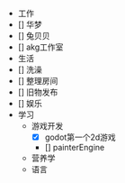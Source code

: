- 工作
- [] 华梦
- [] 兔贝贝
- [] akg工作室
- 生活
- [] 洗澡
- [] 整理房间
- [] 旧物发布
- [] 娱乐
- 学习
    - 游戏开发
        - [x] godot第一个2d游戏
        - [] painterEngine
    - 营养学
    - 语言